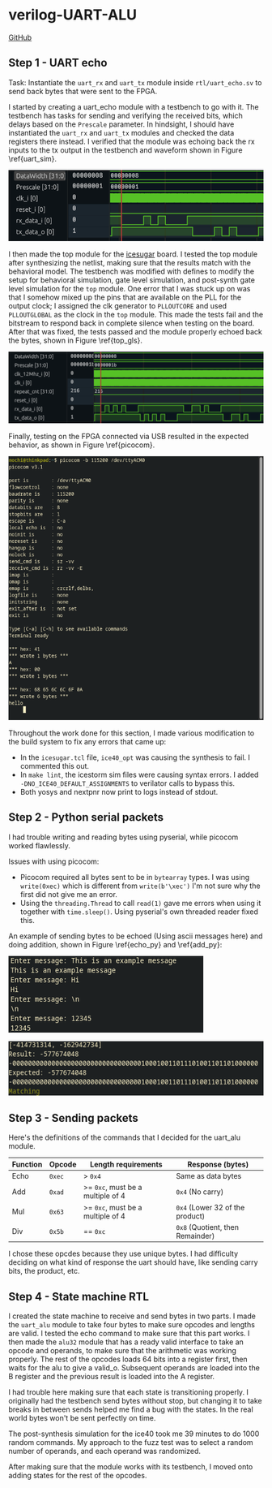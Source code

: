 # verilog-UART-ALU
[GitHub](https://github.com/MochiButter/verilog-UART-ALU/)

## Step 1 - UART echo
Task: Instantiate the `uart_rx` and `uart_tx` module inside `rtl/uart_echo.sv` to send back bytes that were sent to the FPGA.

I started by creating a uart_echo module with a testbench to go with it.
The testbench has tasks for sending and verifying the received bits, which delays based on the `Prescale` parameter.
In hindsight, I should have instantiated the `uart_rx` and `uart_tx` modules and checked the data registers there instead.
I verified that the module was echoing back the rx inputs to the tx output in the testbench and waveform shown in Figure \ref{uart_sim}.

![Simulation waveform \label{uart_sim}](res/uart_echo_sim_wave.png)

I then made the top module for the 
[icesugar](https://github.com/wuxx/icesugar)
board.
I tested the top module after synthesizing the netlist, making sure that the results match with the behavioral model.
The testbench was modified with defines to modify the setup for behavioral simulation, gate level simulation, and post-synth gate level simulation for the `top` module.
One error that I was stuck up on was that I somehow mixed up the pins that are available on the PLL for the output clock;
I assigned the clk generator to `PLLOUTCORE` and used `PLLOUTGLOBAL` as the clock in the `top` module.
This made the tests fail and the bitstream to respond back in complete silence when testing on the board.
After that was fixed, the tests passed and the module properly echoed back the bytes, shown in Figure \ref{top_gls}.

![`top` module waveform \label{top_gls}](res/top_sim_wave.png)

Finally, testing on the FPGA connected via USB resulted in the expected behavior, as shown in Figure \ref{picocom}.

![UART echoing back bytes in picocom \label{picocom}](res/picocom_echo.png)

Throughout the work done for this section, I made various modification to the build system to fix any errors that came up:

- In the `icesugar.tcl` file, `ice40_opt` was causing the synthesis to fail. I commented this out.
- In `make lint`, the icestorm sim files were causing syntax errors. I added `-DNO_ICE40_DEFAULT_ASSIGNMENTS` to verilator calls to bypass this.
- Both yosys and nextpnr now print to logs instead of stdout.

## Step 2 - Python serial packets
I had trouble writing and reading bytes using pyserial, while picocom worked flawlessly.

Issues with using picocom:

- Picocom required all bytes sent to be in `bytearray` types. I was using `write(0xec)` which is different from `write(b'\xec')` I'm not sure why the first did not give me an error.
- Using the `threading.Thread` to call `read(1)` gave me errors when using it together with `time.sleep()`. Using pyserial's own threaded reader fixed this.

An example of sending bytes to be echoed (Using ascii messages here) and doing addition, shown in Figure \ref{echo_py} and \ref{add_py}:

![Echo response \label{echo_py}](res/echo_py_res.png)

![Add response \label{add_py}](res/add_py_res.png)

## Step 3 - Sending packets
Here's the definitions of the commands that I decided for the uart_alu module.

| Function | Opcode | Length requirements               | Response (bytes)                 |
| -------- | ------ | --------------------------------- | -------------------------------- |
| Echo     | `0xec` | > `0x4`                           | Same as data bytes               |
| Add      | `0xad` | >= `0xc`, must be a multiple of 4 | `0x4` (No carry)                 |
| Mul      | `0x63` | >= `0xc`, must be a multiple of 4 | `0x4` (Lower 32 of the product)  |
| Div      | `0x5b` | == `0xc`                          | `0x8` (Quotient, then Remainder) |

I chose these opcdes because they use unique bytes.
I had difficulty deciding on what kind of response the uart should have, like sending carry bits, the product, etc.

## Step 4 - State machine RTL
I created the state machine to receive and send bytes in two parts.
I made the `uart_alu` module to take four bytes to make sure opcodes and lengths are valid.
I tested the echo command to make sure that this part works.
I then made the `alu32` module that has a ready valid interface to take an opcode and operands, to make sure that the arithmetic was working properly.
The rest of the opcodes loads 64 bits into a register first, then waits for the alu to give a valid_o.
Subsequent operands are loaded into the B register and the previous result is loaded into the A register.

I had trouble here making sure that each state is transitioning properly.
I originally had the testbench send bytes without stop, but changing it to take breaks in between sends helped me find a bug with the states.
In the real world bytes won't be sent perfectly on time.

The post-synthesis simulation for the ice40 took me 39 minutes to do 1000 random commands.
My approach to the fuzz test was to select a random number of operands, and each operand was randomized.

After making sure that the module works with its testbench, I moved onto adding states for the rest of the opcodes.

